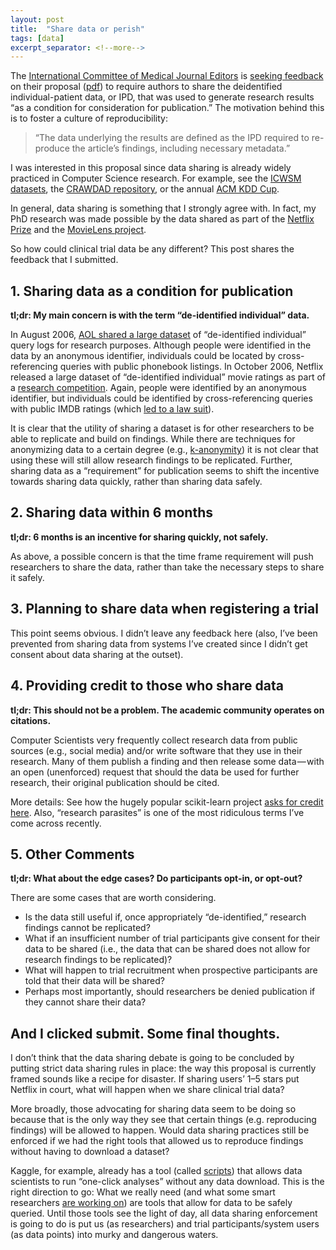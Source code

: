 ```yaml
---
layout: post
title:  "Share data or perish"
tags: [data]
excerpt_separator: <!--more-->
---
```


The [International Committee of Medical Journal Editors](http://www.icmje.org/) is [seeking feedback](https://forms.acponline.org/webform/comments-icmje%E2%80%99s-proposals-sharing-clinical-trial-data) on their proposal ([pdf](http://icmje.org/news-and-editorials/M15-2928-PAP.pdf)) to require authors to share the deidentified individual-patient data, or IPD, that was used to generate research results “as a condition for consideration for publication.” The motivation behind this is to foster a culture of reproducibility:

> “The data underlying the results are defined as the IPD required to re-produce the article’s findings, including necessary metadata.”

I was interested in this proposal since data sharing is already widely practiced in Computer Science research. For example, see the [ICWSM datasets](http://icwsm.org/2013/datasets/datasets/), the [CRAWDAD repository](http://www.crawdad.org/), or the annual [ACM KDD Cup](http://www.kdd.org/kdd-cup).

In general, data sharing is something that I strongly agree with. In fact, my PhD research was made possible by the data shared as part of the [Netflix Prize](http://www.netflixprize.com/) and the [MovieLens project](https://movielens.org/).

So how could clinical trial data be any different? This post shares the feedback that I submitted.

## 1. Sharing data as a condition for publication
**tl;dr: My main concern is with the term “de-identified individual” data.**

In August 2006, [AOL shared a large dataset](https://en.wikipedia.org/wiki/AOL_search_data_leak) of “de-identified individual” query logs for research purposes. Although people were identified in the data by an anonymous identifier, individuals could be located by cross-referencing queries with public phonebook listings. In October 2006, Netflix released a large dataset of “de-identified individual” movie ratings as part of a [research competition](http://netflixprize.com/). Again, people were identified by an anonymous identifier, but individuals could be identified by cross-referencing queries with public IMDB ratings (which [led to a law suit](http://www.wired.com/2010/03/netflix-cancels-contest/)).

It is clear that the utility of sharing a dataset is for other researchers to be able to replicate and build on findings. While there are techniques for anonymizing data to a certain degree (e.g., [k-anonymity](https://en.wikipedia.org/wiki/K-anonymity)) it is not clear that using these will still allow research findings to be replicated. Further, sharing data as a “requirement” for publication seems to shift the incentive towards sharing data quickly, rather than sharing data safely.

## 2. Sharing data within 6 months
**tl;dr: 6 months is an incentive for sharing quickly, not safely.**

As above, a possible concern is that the time frame requirement will push researchers to share the data, rather than take the necessary steps to share it safely.

## 3. Planning to share data when registering a trial
This point seems obvious. I didn’t leave any feedback here (also, I’ve been prevented from sharing data from systems I’ve created since I didn’t get consent about data sharing at the outset).

## 4. Providing credit to those who share data
**tl;dr: This should not be a problem. The academic community operates on citations.**

Computer Scientists very frequently collect research data from public sources (e.g., social media) and/or write software that they use in their research. Many of them publish a finding and then release some data — with an open (unenforced) request that should the data be used for further research, their original publication should be cited.

More details: See how the hugely popular scikit-learn project [asks for credit here](http://scikit-learn.org/stable/about.html#citing-scikit-learn). Also, “research parasites” is one of the most ridiculous terms I’ve come across recently.

## 5. Other Comments
**tl;dr: What about the edge cases? Do participants opt-in, or opt-out?**

There are some cases that are worth considering.
- Is the data still useful if, once appropriately “de-identified,” research findings cannot be replicated?
- What if an insufficient number of trial participants give consent for their data to be shared (i.e., the data that can be shared does not allow for research findings to be replicated)?
- What will happen to trial recruitment when prospective participants are told that their data will be shared?
- Perhaps most importantly, should researchers be denied publication if they cannot share their data?

## And I clicked submit. Some final thoughts.
I don’t think that the data sharing debate is going to be concluded by putting strict data sharing rules in place: the way this proposal is currently framed sounds like a recipe for disaster. If sharing users’ 1–5 stars put Netflix in court, what will happen when we share clinical trial data?

More broadly, those advocating for sharing data seem to be doing so because that is the only way they see that certain things (e.g. reproducing findings) will be allowed to happen. Would data sharing practices still be enforced if we had the right tools that allowed us to reproduce findings without having to download a dataset?

Kaggle, for example, already has a tool (called [scripts](https://www.kaggle.com/scripts)) that allows data scientists to run “one-click analyses” without any data download. This is the right direction to go: What we really need (and what some smart researchers [are working on](http://arxiv.org/abs/1501.04737)) are tools that allow for data to be safely queried. Until those tools see the light of day, all data sharing enforcement is going to do is put us (as researchers) and trial participants/system users (as data points) into murky and dangerous waters.
